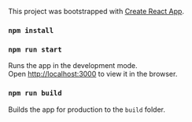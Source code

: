 This project was bootstrapped with [Create React App](https://github.com/facebook/create-react-app).


### `npm install`

### `npm run start`

Runs the app in the development mode.<br>
Open [http://localhost:3000](http://localhost:3000) to view it in the browser.

### `npm run build`

Builds the app for production to the `build` folder.<br>

